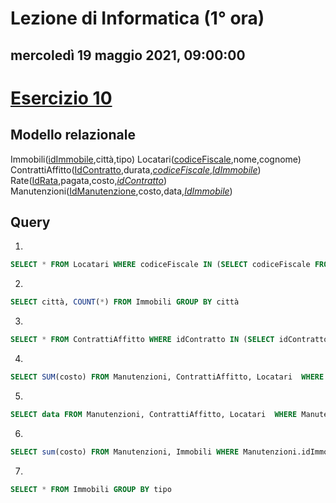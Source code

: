 # Lezione di Informatica (1° ora)
## mercoledì 19 maggio 2021, 09:00:00

# [Esercizio 10](http://www.edutecnica.it/informatica/dbrx/dbrx.htm)


    
## Modello relazionale

Immobili(<u>idImmobile</u>,città,tipo)
Locatari(<u>codiceFiscale</u>,nome,cognome)
ContrattiAffitto(<u>IdContratto</u>,durata,*<u>codiceFiscale</u>*,*<u>IdImmobile</u>*)
Rate(<u>IdRata</u>,pagata,costo,*<u>idContratto</u>*)
Manutenzioni(<u>IdManutenzione</u>,costo,data,*<u>IdImmobile</u>*)

## Query

1. 
```sql
SELECT * FROM Locatari WHERE codiceFiscale IN (SELECT codiceFiscale FROM ContrattiAffitto WHERE DURATA > 2)
```
2.
```sql
SELECT città, COUNT(*) FROM Immobili GROUP BY città
```
3.
```sql
SELECT * FROM ContrattiAffitto WHERE idContratto IN (SELECT idContratto FROM Rate WHERE pagata=FALSE GROUP BY IdContratto HAVING COUNT(*) > 3)
```
4.
```sql
SELECT SUM(costo) FROM Manutenzioni, ContrattiAffitto, Locatari  WHERE Manutenzioni.idImmobile=ContrattiAffitto.idImmobile AND ContrattiAffitto.codiceFiscale=Locatari.codiceFiscale  AND Manutenzioni.data BETWEEN "2007-01-01" AND "2007-12-12" AND Locatari.cognome="Rossi"
```
5.
```sql
SELECT data FROM Manutenzioni, ContrattiAffitto, Locatari  WHERE Manutenzioni.idImmobile=ContrattiAffitto.idImmobile AND ContrattiAffitto.codiceFiscale=Locatari.codiceFiscale  AND Manutenzioni.costo > 3500 and Locatari.cognome="Bianchi"
```
6.
```sql
SELECT sum(costo) FROM Manutenzioni, Immobili WHERE Manutenzioni.idImmobile=Immobili.idImmobile AND  Manutenzioni.data BETWEEN "yyyy-00-00" AND "yyyy-12-12" GROUP BY Immobili.città
```
7.
```sql
SELECT * FROM Immobili GROUP BY tipo
```


<!--stackedit_data:
eyJoaXN0b3J5IjpbODkwOTAwODk2XX0=
-->
